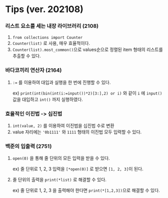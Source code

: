 # Tips (ver. 202108)

### 리스트 요소를 세는 내장 라이브러리 (2108)
1. `from collections import Counter`
2. `Counter(list)` 로 사용, 매우 효율적이다.
3. `Counter(list).most_common()`으로 values순으로 정렬된 item 형태의 리스트를 추출할 수 있다.

### 바다코끼리 연산자 (2164)
1. `:=` 를 이용하여 대입과 실행을 한 번에 진행할 수 있다.

    ex) `print(int(bin(int(i:=input())*2)[3:],2) or i)` 와 같이 `i` 에 `input()` 값을 대입하고 `int()` 까지 실행하였다.

### 효율적인 이진법 -> 십진법
1. `int(value, 2)` 를 이용하여 이진법을 십진법 수로 변환
2. value 자리에는 `'0b1111'` 와 `1111` 형태의 이진법 모두 입력할 수 있다.

### 백준의 입출력 (2751)
1. `open(0)` 을 통해 줄 단위의 모든 입력을 받을 수 있다.

    ex) 줄 단위로 1, 2, 3 입력을 `[*open(0)]` 로 받으면 `[1, 2, 3]`이 된다.

2. 줄 단위의 출력을 `print(*list)` 로 해결할 수 있다. 

    ex) 줄 단위로 1, 2, 3 을 출력해야 한다면 `print(*[1,2,3])`으로 해결할 수 있다.
